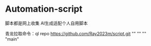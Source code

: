 # Automation-script
脚本都是网上收集 AI生成适配个人自用脚本



青龙拉取命令：ql repo https://github.com/Ray2023m/script.git "" "" "" "main"
